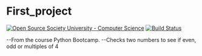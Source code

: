 # First_project
[![Open Source Society University - Computer Science](https://img.shields.io/badge/OSSU-computer--science-blue.svg)](https://github.com/ossu/computer-science)
[![Build Status](http://img.shields.io/travis/badges/badgerbadgerbadger.svg?style=flat-square)](https://travis-ci.org/badges/badgerbadgerbadger)

--From the course Python Bootcamp.
--Checks two numbers to see if even, odd or multiples of 4
